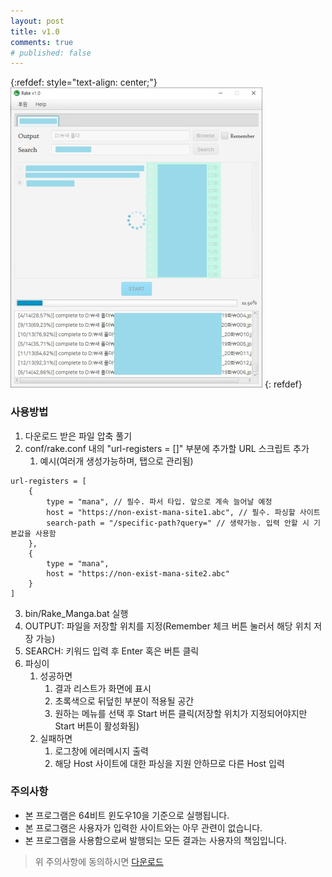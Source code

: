 ```yaml
---
layout: post
title: v1.0
comments: true
# published: false
---
```

{:refdef: style="text-align: center;"}
![Rake Manga screenshot](/images/sample.jpg)
{: refdef}
### 사용방법
1. 다운로드 받은 파일 압축 풀기
2. conf/rake.conf 내의 "url-registers = []" 부분에 추가할 URL 스크립트 추가
   1. 예시(여러개 생성가능하며, 탭으로 관리됨)
```
url-registers = [
    {
        type = "mana", // 필수. 파서 타입. 앞으로 계속 늘어날 예정
        host = "https://non-exist-mana-site1.abc", // 필수. 파싱할 사이트
        search-path = "/specific-path?query=" // 생략가능. 입력 안할 시 기본값을 사용함
    },
    {
        type = "mana",
        host = "https://non-exist-mana-site2.abc"
    }
]
```
3. bin/Rake_Manga.bat 실행
4. OUTPUT: 파일을 저장할 위치를 지정(Remember 체크 버튼 눌러서 해당 위치 저장 가능)
5. SEARCH: 키워드 입력 후 Enter 혹은 버튼 클릭
6. 파싱이
   1. 성공하면
      1. 결과 리스트가 화면에 표시
      2. 초록색으로 뒤덮힌 부분이 적용될 공간
      3. 원하는 메뉴를 선택 후 Start 버튼 클릭(저장할 위치가 지정되어야지만 Start 버튼이 활성화됨)
   2. 실패하면
      1. 로그창에 에러메시지 출력
      2. 해당 Host 사이트에 대한 파싱을 지원 안하므로 다른 Host 입력

### 주의사항
* 본 프로그램은 64비트 윈도우10을 기준으로 실행됩니다.
* 본 프로그램은 사용자가 입력한 사이트와는 아무 관련이 없습니다.
* 본 프로그램을 사용함으로써 발행되는 모든 결과는 사용자의 책임입니다.

> 위 주의사항에 동의하시면
[다운로드](https://drive.google.com/file/d/1UvlVyQ_QzyPSd65k7ehb4DtNUp0RtyxQ/view?usp=sharing)
